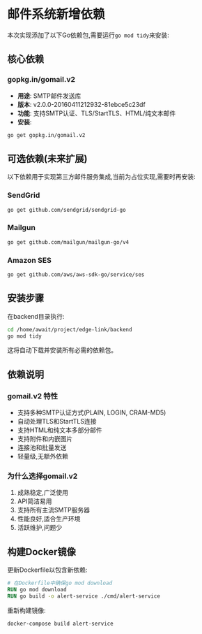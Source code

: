 # 邮件系统新增依赖

本次实现添加了以下Go依赖包,需要运行`go mod tidy`来安装:

## 核心依赖

### gopkg.in/gomail.v2
- **用途**: SMTP邮件发送库
- **版本**: v2.0.0-20160411212932-81ebce5c23df
- **功能**: 支持SMTP认证、TLS/StartTLS、HTML/纯文本邮件
- **安装**:
```bash
go get gopkg.in/gomail.v2
```

## 可选依赖(未来扩展)

以下依赖用于实现第三方邮件服务集成,当前为占位实现,需要时再安装:

### SendGrid
```bash
go get github.com/sendgrid/sendgrid-go
```

### Mailgun
```bash
go get github.com/mailgun/mailgun-go/v4
```

### Amazon SES
```bash
go get github.com/aws/aws-sdk-go/service/ses
```

## 安装步骤

在backend目录执行:

```bash
cd /home/await/project/edge-link/backend
go mod tidy
```

这将自动下载并安装所有必需的依赖包。

## 依赖说明

### gomail.v2 特性
- 支持多种SMTP认证方式(PLAIN, LOGIN, CRAM-MD5)
- 自动处理TLS和StartTLS连接
- 支持HTML和纯文本多部分邮件
- 支持附件和内嵌图片
- 连接池和批量发送
- 轻量级,无额外依赖

### 为什么选择gomail.v2
1. 成熟稳定,广泛使用
2. API简洁易用
3. 支持所有主流SMTP服务器
4. 性能良好,适合生产环境
5. 活跃维护,问题少

## 构建Docker镜像

更新Dockerfile以包含新依赖:

```dockerfile
# 在Dockerfile中确保go mod download
RUN go mod download
RUN go build -o alert-service ./cmd/alert-service
```

重新构建镜像:
```bash
docker-compose build alert-service
```
